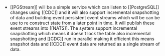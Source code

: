 - [[PGStream]] will be a simple service which can listen to [[PostgreSQL]] changes using [[CDC]] and it will also support incremental snapshotting of data and building event persistent event streams which will be can be use to re construct state from a later point in time. It will publish these event streams into [[NATS]]. The system support incremental snapshotting which means it doesn't lock the table also incremental snapshotting and [[CDC]] run in parallel making it efficient this means snapshot data and [[CDC]] event data are returned as a single stream of data.